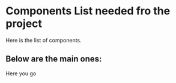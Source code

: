 # Components List needed fro the project
Here is the list of components.

## Below are the main ones:
Here you go
